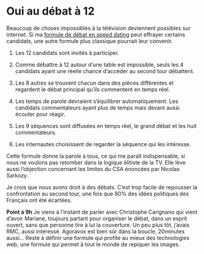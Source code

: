 # Oui au débat à 12

Beaucoup de choses impossibles à la télévision deviennent possibles sur internet. Si ma [formule de débat en speed dating](https://tcrouzet.com/2007/04/03/sarkozy-dit-nom-au-debat/) peut effrayer certains candidats, une autre formule plus classique pourrait leur convenir.<span id="more-419"></span>

1. Les 12 candidats sont invités à participer.

2. Comme débattre à 12 autour d’une table est impossible, seuls les 4 candidats ayant une réelle chance d’accéder au second tour débattent.

3. Les 8 autres se trouvent chacun dans des pièces différentes et regardent le débat principal qu’ils commentent en temps réel.

4. Les temps de parole devraient s’équilibrer automatiquement. Les candidats commentateurs ayant plus de temps mais devant aussi écouter pour réagir.

5. Les 9 séquences sont diffusées en temps réel, le grand débat et les huit commentateurs.

6. Les internautes choisissent de regarder la séquence qui les intéresse.

Cette formule donne la parole à tous, ce qui me paraît indispensable, si nous ne voulons pas retomber dans la logique élitiste de la TV. Elle lève aussi l’objection concernant les limites du CSA énoncées par Nicolas Sarkozy.

Je crois que nous avons droit à des débats. C’est trop facile de repousser la confrontation au second tour, une fois que 80% des idées politiques des Français ont été écartées.

**Point à 9h** Je viens à l’instant de parler avec Christophe Carignano qui vient d’avoir Mariane, toujours partant pour organiser le débat, dans un esprit ouvert, sans que personne tire à lui la couverture. Un peu plus tôt, j’avais RMC, aussi intéressé. Agoravox est bien sûr dans la boucle, 20minutes aussi… Reste à définir une formule qui profite au mieux des technologies web, une formule qui permet à tout le monde de repiquer les images.